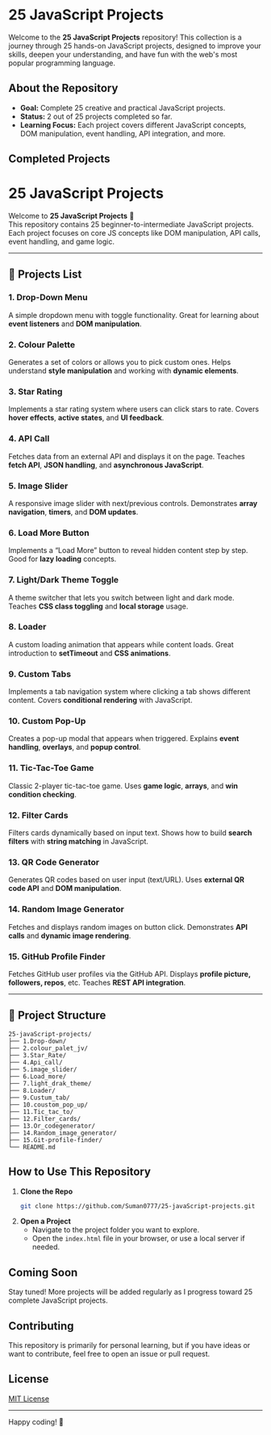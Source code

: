 # 25 JavaScript Projects

Welcome to the **25 JavaScript Projects** repository! This collection is a journey through 25 hands-on JavaScript projects, designed to improve your skills, deepen your understanding, and have fun with the web's most popular programming language.

## About the Repository

- **Goal:** Complete 25 creative and practical JavaScript projects.
- **Status:** 2 out of 25 projects completed so far.
- **Learning Focus:** Each project covers different JavaScript concepts, DOM manipulation, event handling, API integration, and more.

## Completed Projects

# 25 JavaScript Projects

Welcome to **25 JavaScript Projects** 🎉  
This repository contains 25 beginner-to-intermediate JavaScript projects.  
Each project focuses on core JS concepts like DOM manipulation, API calls, event handling, and game logic.

---

## 🚀 Projects List

### 1. Drop-Down Menu
A simple dropdown menu with toggle functionality. Great for learning about **event listeners** and **DOM manipulation**.

### 2. Colour Palette
Generates a set of colors or allows you to pick custom ones. Helps understand **style manipulation** and working with **dynamic elements**.

### 3. Star Rating
Implements a star rating system where users can click stars to rate. Covers **hover effects**, **active states**, and **UI feedback**.

### 4. API Call
Fetches data from an external API and displays it on the page. Teaches **fetch API**, **JSON handling**, and **asynchronous JavaScript**.

### 5. Image Slider
A responsive image slider with next/previous controls. Demonstrates **array navigation**, **timers**, and **DOM updates**.

### 6. Load More Button
Implements a “Load More” button to reveal hidden content step by step. Good for **lazy loading** concepts.

### 7. Light/Dark Theme Toggle
A theme switcher that lets you switch between light and dark mode. Teaches **CSS class toggling** and **local storage** usage.

### 8. Loader
A custom loading animation that appears while content loads. Great introduction to **setTimeout** and **CSS animations**.

### 9. Custom Tabs
Implements a tab navigation system where clicking a tab shows different content. Covers **conditional rendering** with JavaScript.

### 10. Custom Pop-Up
Creates a pop-up modal that appears when triggered. Explains **event handling**, **overlays**, and **popup control**.

### 11. Tic-Tac-Toe Game
Classic 2-player tic-tac-toe game. Uses **game logic**, **arrays**, and **win condition checking**.

### 12. Filter Cards
Filters cards dynamically based on input text. Shows how to build **search filters** with **string matching** in JavaScript.

### 13. QR Code Generator
Generates QR codes based on user input (text/URL). Uses **external QR code API** and **DOM manipulation**.

### 14. Random Image Generator
Fetches and displays random images on button click. Demonstrates **API calls** and **dynamic image rendering**.

### 15. GitHub Profile Finder
Fetches GitHub user profiles via the GitHub API. Displays **profile picture, followers, repos**, etc. Teaches **REST API integration**.

---

## 📂 Project Structure

```
25-javaScript-projects/
├── 1.Drop-down/
├── 2.colour_palet_jv/
├── 3.Star_Rate/
├── 4.Api_call/
├── 5.image_slider/
├── 6.Load_more/
├── 7.light_drak_theme/
├── 8.Loader/
├── 9.Custum_tab/
├── 10.coustom_pop_up/
├── 11.Tic_tac_to/
├── 12.Filter_cards/
├── 13.Or_codegenerator/
├── 14.Random_image_generator/
├── 15.Git-profile-finder/
└── README.md
```

## How to Use This Repository

1. **Clone the Repo**
   ```sh
   git clone https://github.com/Suman0777/25-javaScript-projects.git
   ```
2. **Open a Project**
   - Navigate to the project folder you want to explore.
   - Open the `index.html` file in your browser, or use a local server if needed.


## Coming Soon

Stay tuned! More projects will be added regularly as I progress toward 25 complete JavaScript projects.

## Contributing

This repository is primarily for personal learning, but if you have ideas or want to contribute, feel free to open an issue or pull request.

## License

[MIT License](LICENSE)

---

Happy coding! 🚀
